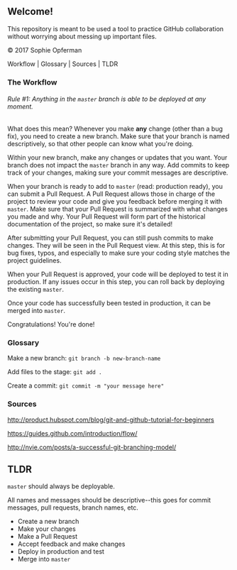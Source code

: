 ## Welcome!

This repository is meant to be used a tool to practice GitHub collaboration without worrying about messing up important files.

&copy; 2017 Sophie Opferman

Workflow | Glossary | Sources | TLDR

### The Workflow

###### Rule #1: Anything in the `master` branch is able to be deployed at any moment.

What does this mean? Whenever you make **any** change (other than a bug fix), you need to create a new branch. Make sure that your branch is named descriptively, so that other people can know what you're doing.

Within your new branch, make any changes or updates that you want. Your branch does not impact the `master` branch in any way. Add commits to keep track of your changes, making sure your commit messages are descriptive.

When your branch is ready to add to `master` (read: production ready), you can submit a Pull Request. A Pull Request allows those in charge of the project to review your code and give you feedback before merging it with `master`. Make sure that your Pull Request is summarized with what changes you made and why. Your Pull Request will form part of the historical documentation of the project, so make sure it's detailed!

After submitting your Pull Request, you can still push commits to make changes. They will be seen in the Pull Request view. At this step, this is for bug fixes, typos, and especially to make sure your coding style matches the project guidelines.

When your Pull Request is approved, your code will be deployed to test it in production. If any issues occur in this step, you can roll back by deploying the existing `master`.

Once your code has successfully been tested in production, it can be merged into `master`.

Congratulations! You're done!


### Glossary

Make a new branch: `git branch -b new-branch-name`

Add files to the stage: `git add .`

Create a commit: `git commit -m "your message here"`



### Sources
http://product.hubspot.com/blog/git-and-github-tutorial-for-beginners

https://guides.github.com/introduction/flow/

http://nvie.com/posts/a-successful-git-branching-model/




## TLDR

`master` should always be deployable.

All names and messages should be descriptive--this goes for commit messages, pull requests, branch names, etc.

* Create a new branch
* Make your changes
* Make a Pull Request
* Accept feedback and make changes
* Deploy in production and test
* Merge into `master`
